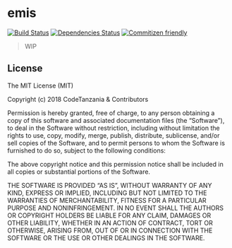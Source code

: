 # emis
[![Build Status](https://travis-ci.org/CodeTanzania/emis.svg?branch=develop)](https://travis-ci.org/CodeTanzania/emis)
[![Dependencies Status](https://david-dm.org/CodeTanzania/emis/status.svg?style=flat-square)](https://david-dm.org/CodeTanzania/emis)
[![Commitizen friendly](https://img.shields.io/badge/commitizen-friendly-brightgreen.svg)](http://commitizen.github.io/cz-cli/)

> WIP

## License

The MIT License (MIT)

Copyright (c) 2018 CodeTanzania & Contributors

Permission is hereby granted, free of charge, to any person obtaining a copy of this software and associated documentation files (the “Software”), to deal in the Software without restriction, including without limitation the rights to use, copy, modify, merge, publish, distribute, sublicense, and/or sell copies of the Software, and to permit persons to whom the Software is furnished to do so, subject to the following conditions:

The above copyright notice and this permission notice shall be included in all copies or substantial portions of the Software.

THE SOFTWARE IS PROVIDED “AS IS”, WITHOUT WARRANTY OF ANY KIND, EXPRESS OR IMPLIED, INCLUDING BUT NOT LIMITED TO THE WARRANTIES OF MERCHANTABILITY, FITNESS FOR A PARTICULAR PURPOSE AND NONINFRINGEMENT. IN NO EVENT SHALL THE AUTHORS OR COPYRIGHT HOLDERS BE LIABLE FOR ANY CLAIM, DAMAGES OR OTHER LIABILITY, WHETHER IN AN ACTION OF CONTRACT, TORT OR OTHERWISE, ARISING FROM, OUT OF OR IN CONNECTION WITH THE SOFTWARE OR THE USE OR OTHER DEALINGS IN THE SOFTWARE.
